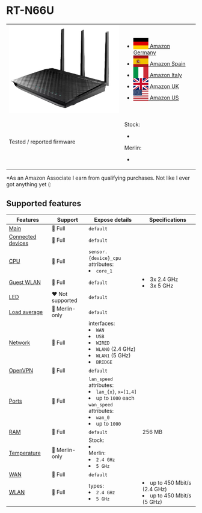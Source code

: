 # RT-N66U

<table>
<tr><td><img src="/devices/RT-N66U.png" width="300"></td><td>

- [<img src="/flags/de.svg" height="30" style="vertical-align:bottom;" alt="Germany"> Amazon Germany](https://amzn.to/3E4pZzs)
- [<img src="/flags/es.svg" height="30" style="vertical-align:bottom;" alt="Spain"> Amazon Spain](https://amzn.to/3Ac77x7)
- [<img src="/flags/it.svg" height="30" style="vertical-align:bottom;" alt="Italy"> Amazon Italy](https://amzn.to/3hGTIXt)
- [<img src="/flags/gb.svg" height="30" style="vertical-align:bottom;" alt="UK"> Amazon UK](https://amzn.to/3E3eZlJ)
- [<img src="/flags/us.svg" height="30" style="vertical-align:bottom;" alt="USA"> Amazon US](https://amzn.to/3EvNumx)
</td></tr>
<tr><td>Tested / reported firmware</td><td>

Stock:
- ` `

Merlin:
- ` `
</td></tr>
</table>

*As an Amazon Associate I earn from qualifying purchases. Not like I ever got anything yet (:

## Supported features

|Features|Support|Expose details|Specifications|
|--------|-------|--------------|--------------|
|[Main](/features/0_main.md)|:green_heart: Full|`default`|
|[Connected devices](/features/connected-devices.md)|:green_heart: Full|`default`|
|[CPU](/features/cpu.md)|:green_heart: Full|`sensor.{device}_cpu` attributes:<li>`core_1`</li>||
|[Guest WLAN](/features/guest-wlan.md)|:green_heart: Full|`default`|<li>3x 2.4 GHz</li><li>3x 5 GHz</li>|
|[LED](/features/led.md)|:heart: Not supported|`default`|
|[Load average](/features/load-average.md)|:yellow_heart: Merlin-only|`default`|
|[Network](/features/network.md)|:green_heart: Full|interfaces:<li>`WAN`</li><li>`USB`</li><li>`WIRED`</li><li>`WLAN0` (2.4 GHz)</li><li>`WLAN1` (5 GHz)</li><li>`BRIDGE`</li>|
|[OpenVPN](/features/openvpn.md)|:green_heart: Full|`default`|
|[Ports](/features/ports.md)|:green_heart: Full|`lan_speed` attributes:<li>`lan_{x}`, `x=[1,4]`</li><li>up to `1000` each</li>`wan_speed` attributes:<li>`wan_0`</li><li>up to `1000`</li>||
|[RAM](/features/ram.md)|:green_heart: Full|`default`|256 MB|
|[Temperature](/features/temperature.md)|:yellow_heart: Merlin-only|Stock:<li>` `</li>Merlin:<li>`2.4 GHz`</li><li>`5 GHz`</li>|
|[WAN](/features/wan.md)|:green_heart: Full|`default`||
|[WLAN](/features/wlan.md)|:green_heart: Full|types:<li>`2.4 GHz`</li><li>`5 GHz`</li>|<li>up to 450 Mbit/s (2.4 GHz)</li><li>up to 450 Mbit/s (5 GHz)</li>|
